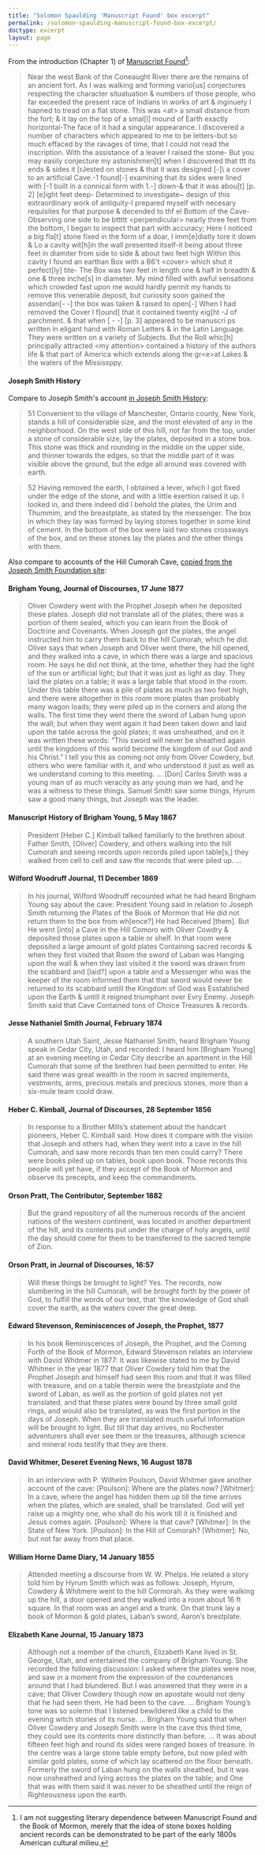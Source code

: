 ```yaml
---
title: "Solomon Spaulding 'Manuscript Found' box excerpt"
permalink: /solomon-spaulding-manuscript-found-box-excerpt/
doctype: excerpt
layout: page
---
```


From the introduction (Chapter 1) of [Manuscript Found](https://archive.bookofmormoncentral.org/content/manuscript-found-complete-original-spaulding-manuscript)[^no_literary_dependence]:

> Near the west Bank of the Coneaught River there are the remains of an ancient fort. As I was walking and forming vario\[us\] conjectures respecting the character situatuation & numbers of those people, who far exceeded the present race of Indians in works of art & inginuety I hapned to tread on a flat stone. This was \<at\> a small distance from the fort; & it lay on the top of a smal\[l\] mound of Earth exactly horizontal-The face of it had a singular appearance. I discovered a number of characters which appeared to me to be letters-but so much effaced by the ravages of time, that I could not read the inscription.  With the assistance of a leaver I raised the stone- But you may easily conjecture my astonishmen\[t\] when I discovered that ttt its ends & sides it \[rJested on stones & that it was designed \[-]\ a cover to an artificial Cave.-1 found\[-\] examining that its sides were lined with \[-1 built in a connical form with 1.-\] down-& that it was abou\[t\] \[p. 2\] \[e\]ight feet deep- Determined to investigate~ design of this extraordinary work of antiquity-I prepared myself with necesary requisites for that purpose & decended to thf el Bottom of the Cave- Observing one side to be bttttt \<perpendicular\> nearly three feet from the bottom, I began to inspect that part with accuracy; Here I noticed a big fla\[t\] stone fixed in the form of a doar, I imm\[e\]diatly tore it down & Lo a cavity wit\[h\]in the wall presented itself-it being about three feet in diamiter from side to side & about two feet high Within this cavity I found an earthan Box with a B6't \<cover\> which shut it perfect\[ly\] tite- The Box was two feet in length one & half in breadth & one & three inche\[s\] in diameter. My mind filled with awful sensations which crowded fast upon me would hardly permit my hands to remove this venerable deposit, but curiosity soon gained the assendan\[- -\] the box was taken & raised to open\[-\] When I had removed the Cover I f\[ound\] that it contained twenty eig\[ht -J of parchment. & that when \[ - -\] \[p. 3\] appeared to be manuscri ps written in eligant hand with Roman Letters & in the Latin Language.  They were written on a variety of Subjects. But the Roll whic\[h\] principally attracted \<my attention\> contained a history of the authors life & that part of America which extends along the gr\<e\>at Lakes & the waters of the Mississppy.

#### Joseph Smith History

Compare to Joseph Smith's account [in Joseph Smith History](https://www.lds.org/scriptures/pgp/js-h/1.51-52?lang=eng):

> 51 Convenient to the village of Manchester, Ontario county, New York, stands a hill of considerable size, and the most elevated of any in the neighborhood. On the west side of this hill, not far from the top, under a stone of considerable size, lay the plates, deposited in a stone box. This stone was thick and rounding in the middle on the upper side, and thinner towards the edges, so that the middle part of it was visible above the ground, but the edge all around was covered with earth.

> 52 Having removed the earth, I obtained a lever, which I got fixed under the edge of the stone, and with a little exertion raised it up. I looked in, and there indeed did I behold the plates, the Urim and Thummim, and the breastplate, as stated by the messenger. The box in which they lay was formed by laying stones together in some kind of cement. In the bottom of the box were laid two stones crossways of the box, and on these stones lay the plates and the other things with them.

Also compare to accounts of the Hill Cumorah Cave, [copied from the Joseph Smith Foundation site](https://josephsmithfoundation.org/hill-cumorah-cave/):

#### Brigham Young, Journal of Discourses, 17 June 1877

> Oliver Cowdery went with the Prophet Joseph when he deposited these plates. Joseph did not translate all of the plates; there was a portion of them sealed, which you can learn from the Book of Doctrine and Covenants. When Joseph got the plates, the angel instructed him to carry them back to the hill Cumorah, which he did. Oliver says that when Joseph and Oliver went there, the hill opened, and they walked into a cave, in which there was a large and spacious room. He says he did not think, at the time, whether they had the light of the sun or artificial light; but that it was just as light as day. They laid the plates on a table; it was a large table that stood in the room. Under this table there was a pile of plates as much as two feet high, and there were altogether in this room more plates than probably many wagon loads; they were piled up in the corners and along the walls. The first time they went there the sword of Laban hung upon the wall; but when they went again it had been taken down and laid upon the table across the gold plates; it was unsheathed, and on it was written these words: “This sword will never be sheathed again until the kingdoms of this world become the kingdom of our God and his Christ.” I tell you this as coming not only from Oliver Cowdery, but others who were familiar with it, and who understood it just as well as we understand coming to this meeting. ... [Don] Carlos Smith was a young man of as much veracity as any young man we had, and he was a witness to these things. Samuel Smith saw some things, Hyrum saw a good many things, but Joseph was the leader.

#### Manuscript History of Brigham Young, 5 May 1867

> President [Heber C.] Kimball talked familiarly to the brethren about Father Smith, [Oliver] Cowdery, and others walking into the hill Cumorah and seeing records upon records piled upon table[s,] they walked from cell to cell and saw the records that were piled up. ...

#### Wilford Woodruff Journal, 11 December 1869

> In his journal, Wilford Woodruff recounted what he had heard Brigham Young say about the cave: President Young said in relation to Joseph Smith returning the Plates of the Book of Mormon that He did not return them to the box from wh[ence?] He had Received [them]. But He went [into] a Cave in the Hill Comoro with Oliver Cowdry & deposited those plates upon a table or shelf. In that room were deposited a large amount of gold plates Containing sacred records & when they first visited that Room the sword of Laban was Hanging upon the wall & when they last visited it the sword was drawn from the scabbard and [laid?] upon a table and a Messenger who was the keeper of the room informed them that that sword would never be returned to its scabbard untill the Kingdom of God was Esstablished upon the Earth & untill it reigned triumphant over Evry Enemy. Joseph Smith said that Cave Contained tons of Choice Treasures & records.

#### Jesse Nathaniel Smith Journal, February 1874

> A southern Utah Saint, Jesse Nathaniel Smith, heard Brigham Young speak in Cedar City, Utah, and recorded: I heard him [Brigham Young] at an evening meeting in Cedar City describe an apartment in the Hill Cumorah that some of the brethren had been permitted to enter. He said there was great wealth in the room in sacred implements, vestments, arms, precious metals and precious stones, more than a six-mule team could draw.

#### Heber C. Kimball, Journal of Discourses, 28 September 1856

> In response to a Brother Mills’s statement about the handcart pioneers, Heber C. Kimball said: How does it compare with the vision that Joseph and others had, when they went into a cave in the hill Cumorah, and saw more records than ten men could carry? There were books piled up on tables, book upon book. Those records this people will yet have, if they accept of the Book of Mormon and observe its precepts, and keep the commandments.

#### Orson Pratt, The Contributor, September 1882

> But the grand repository of all the numerous records of the ancient nations of the western continent, was located in another department of the hill, and its contents put under the charge of holy angels, until the day should come for them to be transferred to the sacred temple of Zion.

#### Orson Pratt, in Journal of Discourses, 16:57

> Will these things be brought to light? Yes. The records, now slumbering in the hill Cumorah, will be brought forth by the power of God, to fulfill the words of our text, that ‘the knowledge of God shall cover the earth, as the waters cover the great deep.

#### Edward Stevenson, Reminiscences of Joseph, the Prophet, 1877

> In his book Reminiscences of Joseph, the Prophet, and the Coming Forth of the Book of Mormon, Edward Stevenson relates an interview with David Whitmer in 1877: It was likewise stated to me by David Whitmer in the year 1877 that Oliver Cowdery told him that the Prophet Joseph and himself had seen this room and that it was filled with treasure, and on a table therein were the breastplate and the sword of Laban, as well as the portion of gold plates not yet translated, and that these plates were bound by three small gold rings, and would also be translated, as was the first portion in the days of Joseph. When they are translated much useful information will be brought to light. But till that day arrives, no Rochester adventurers shall ever see them or the treasures, although science and mineral rods testify that they are there.

#### David Whitmer, Deseret Evening News, 16 August 1878

> In an interview with P. Wilhelm Poulson, David Whitmer gave another account of the cave: [Poulson]: Where are the plates now? [Whitmer]: In a cave, where the angel has hidden them up till the time arrives when the plates, which are sealed, shall be translated. God will yet raise up a mighty one, who shall do his work till it is finished and Jesus comes again. [Poulson]: Where is that cave? [Whitmer]: In the State of New York. [Poulson]: In the Hill of Comorah? [Whitmer]: No, but not far away from that place.

#### William Horne Dame Diary, 14 January 1855

> Attended meeting a discourse from W. W. Phelps. He related a story told him by Hyrum Smith which was as follows: Joseph, Hyrum, Cowdery & Whitmere went to the hill Cormorah. As they were walking up the hill, a door opened and they walked into a room about 16 ft square. In that room was an angel and a trunk. On that trunk lay a book of Mormon & gold plates, Laban’s sword, Aaron’s brestplate.

#### Elizabeth Kane Journal, 15 January 1873

> Although not a member of the church, Elizabeth Kane lived in St. George, Utah, and entertained the company of Brigham Young. She recorded the following discussion: I asked where the plates were now, and saw in a moment from the expression of the countenances around that I had blundered. But I was answered that they were in a cave; that Oliver Cowdery though now an apostate would not deny that he had seen them. He had been to the cave. ... Brigham Young’s tone was so solemn that I listened bewildered like a child to the evening witch stories of its nurse. ... Brigham Young said that when Oliver Cowdery and Joseph Smith were in the cave this third time, they could see its contents more distinctly than before. ... It was about fifteen feet high and round its sides were ranged boxes of treasure. In the centre was a large stone table empty before, but now piled with similar gold plates, some of which lay scattered on the floor beneath. Formerly the sword of Laban hung on the walls sheathed, but it was now unsheathed and lying across the plates on the table; and One that was with them said it was never to be sheathed until the reign of Righteousness upon the earth.

[^no_literary_dependence]: I am not suggesting literary dependence between Manuscript Found and the Book of Mormon, merely that the idea of stone boxes holding ancient records can be demonstrated to be part of the early 1800s American cultural milieu.
